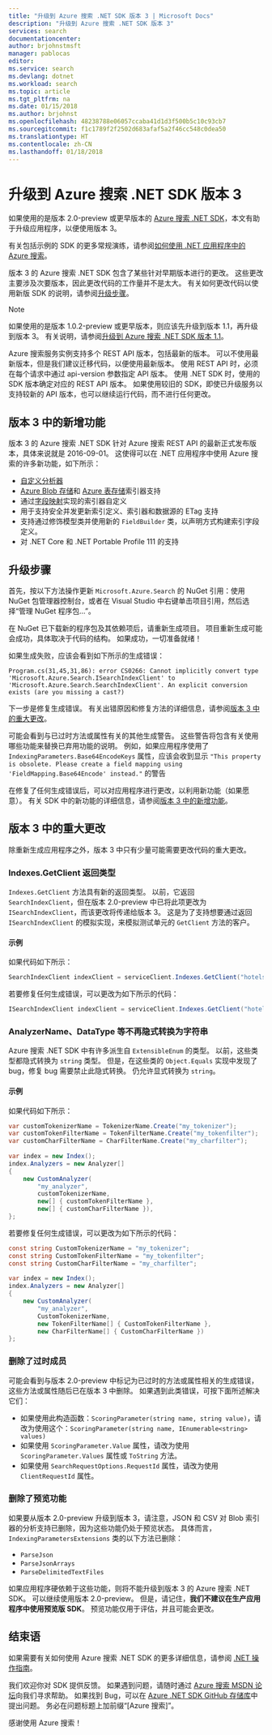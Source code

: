 ```yaml
---
title: "升级到 Azure 搜索 .NET SDK 版本 3 | Microsoft Docs"
description: "升级到 Azure 搜索 .NET SDK 版本 3"
services: search
documentationcenter: 
author: brjohnstmsft
manager: pablocas
editor: 
ms.service: search
ms.devlang: dotnet
ms.workload: search
ms.topic: article
ms.tgt_pltfrm: na
ms.date: 01/15/2018
ms.author: brjohnst
ms.openlocfilehash: 48238788e06057ccaba41d1d3f500b5c10c93cb7
ms.sourcegitcommit: f1c1789f2f2502d683afaf5a2f46cc548c0dea50
ms.translationtype: HT
ms.contentlocale: zh-CN
ms.lasthandoff: 01/18/2018
---
```

# <a name="upgrading-to-the-azure-search-net-sdk-version-3"></a>升级到 Azure 搜索 .NET SDK 版本 3
如果使用的是版本 2.0-preview 或更早版本的 [Azure 搜索 .NET SDK](https://aka.ms/search-sdk)，本文有助于升级应用程序，以便使用版本 3。

有关包括示例的 SDK 的更多常规演练，请参阅[如何使用 .NET 应用程序中的 Azure 搜索](search-howto-dotnet-sdk.md)。

版本 3 的 Azure 搜索 .NET SDK 包含了某些针对早期版本进行的更改。 这些更改主要涉及次要版本，因此更改代码的工作量并不是太大。 有关如何更改代码以使用新版 SDK 的说明，请参阅[升级步骤](#UpgradeSteps)。

> [!NOTE]
> 如果使用的是版本 1.0.2-preview 或更早版本，则应该先升级到版本 1.1，再升级到版本 3。 有关说明，请参阅[升级到 Azure 搜索 .NET SDK 版本 1.1](search-dotnet-sdk-migration-version-1.md)。
>
> Azure 搜索服务实例支持多个 REST API 版本，包括最新的版本。 可以不使用最新版本，但是我们建议迁移代码，以便使用最新版本。 使用 REST API 时，必须在每个请求中通过 api-version 参数指定 API 版本。 使用 .NET SDK 时，使用的 SDK 版本确定对应的 REST API 版本。 如果使用较旧的 SDK，即使已升级服务以支持较新的 API 版本，也可以继续运行代码，而不进行任何更改。

<a name="WhatsNew"></a>

## <a name="whats-new-in-version-3"></a>版本 3 中的新增功能
版本 3 的 Azure 搜索 .NET SDK 针对 Azure 搜索 REST API 的最新正式发布版本，具体来说就是 2016-09-01。 这使得可以在 .NET 应用程序中使用 Azure 搜索的许多新功能，如下所示：

* [自定义分析器](https://aka.ms/customanalyzers)
* [Azure Blob 存储](search-howto-indexing-azure-blob-storage.md)和 [Azure 表存储](search-howto-indexing-azure-tables.md)索引器支持
* 通过[字段映射](search-indexer-field-mappings.md)实现的索引器自定义
* 用于支持安全并发更新索引定义、索引器和数据源的 ETag 支持
* 支持通过修饰模型类并使用新的 `FieldBuilder` 类，以声明方式构建索引字段定义。
* 对 .NET Core 和 .NET Portable Profile 111 的支持

<a name="UpgradeSteps"></a>

## <a name="steps-to-upgrade"></a>升级步骤
首先，按以下方法操作更新 `Microsoft.Azure.Search` 的 NuGet 引用：使用 NuGet 包管理器控制台，或者在 Visual Studio 中右键单击项目引用，然后选择“管理 NuGet 程序包...”。

在 NuGet 已下载新的程序包及其依赖项后，请重新生成项目。 项目重新生成可能会成功，具体取决于代码的结构。 如果成功，一切准备就绪！

如果生成失败，应该会看到如下所示的生成错误：

    Program.cs(31,45,31,86): error CS0266: Cannot implicitly convert type 'Microsoft.Azure.Search.ISearchIndexClient' to 'Microsoft.Azure.Search.SearchIndexClient'. An explicit conversion exists (are you missing a cast?)

下一步是修复生成错误。 有关出错原因和修复方法的详细信息，请参阅[版本 3 中的重大更改](#ListOfChanges)。

可能会看到与已过时方法或属性有关的其他生成警告。 这些警告将包含有关使用哪些功能来替换已弃用功能的说明。 例如，如果应用程序使用了 `IndexingParameters.Base64EncodeKeys` 属性，应该会收到显示 `"This property is obsolete. Please create a field mapping using 'FieldMapping.Base64Encode' instead."` 的警告

在修复了任何生成错误后，可以对应用程序进行更改，以利用新功能（如果愿意）。 有关 SDK 中的新功能的详细信息，请参阅[版本 3 中的新增功能](#WhatsNew)。

<a name="ListOfChanges"></a>

## <a name="breaking-changes-in-version-3"></a>版本 3 中的重大更改
除重新生成应用程序之外，版本 3 中只有少量可能需要更改代码的重大更改。

### <a name="indexesgetclient-return-type"></a>Indexes.GetClient 返回类型
`Indexes.GetClient` 方法具有新的返回类型。 以前，它返回 `SearchIndexClient`，但在版本 2.0-preview 中已将此项更改为 `ISearchIndexClient`，而该更改将传递给版本 3。 这是为了支持想要通过返回 `ISearchIndexClient` 的模拟实现，来模拟测试单元的 `GetClient` 方法的客户。

#### <a name="example"></a>示例
如果代码如下所示：

```csharp
SearchIndexClient indexClient = serviceClient.Indexes.GetClient("hotels");
```

若要修复任何生成错误，可以更改为如下所示的代码：

```csharp
ISearchIndexClient indexClient = serviceClient.Indexes.GetClient("hotels");
```

### <a name="analyzername-datatype-and-others-are-no-longer-implicitly-convertible-to-strings"></a>AnalyzerName、DataType 等不再隐式转换为字符串
Azure 搜索 .NET SDK 中有许多派生自 `ExtensibleEnum` 的类型。 以前，这些类型都隐式转换为 `string` 类型。 但是，在这些类的 `Object.Equals` 实现中发现了 bug，修复 bug 需要禁止此隐式转换。 仍允许显式转换为 `string`。

#### <a name="example"></a>示例
如果代码如下所示：

```csharp
var customTokenizerName = TokenizerName.Create("my_tokenizer"); 
var customTokenFilterName = TokenFilterName.Create("my_tokenfilter"); 
var customCharFilterName = CharFilterName.Create("my_charfilter"); 
 
var index = new Index();
index.Analyzers = new Analyzer[] 
{ 
    new CustomAnalyzer( 
        "my_analyzer",  
        customTokenizerName,  
        new[] { customTokenFilterName },  
        new[] { customCharFilterName }), 
}; 
```

若要修复任何生成错误，可以更改为如下所示的代码：

```csharp
const string CustomTokenizerName = "my_tokenizer"; 
const string CustomTokenFilterName = "my_tokenfilter"; 
const string CustomCharFilterName = "my_charfilter"; 
 
var index = new Index();
index.Analyzers = new Analyzer[] 
{ 
    new CustomAnalyzer( 
        "my_analyzer",  
        CustomTokenizerName,  
        new TokenFilterName[] { CustomTokenFilterName },  
        new CharFilterName[] { CustomCharFilterName })
}; 
```

### <a name="removed-obsolete-members"></a>删除了过时成员

可能会看到与版本 2.0-preview 中标记为已过时的方法或属性相关的生成错误，这些方法或属性随后已在版本 3 中删除。 如果遇到此类错误，可按下面所述解决它们：

- 如果使用此构造函数：`ScoringParameter(string name, string value)`，请改为使用这个：`ScoringParameter(string name, IEnumerable<string> values)`
- 如果使用 `ScoringParameter.Value` 属性，请改为使用 `ScoringParameter.Values` 属性或 `ToString` 方法。
- 如果使用 `SearchRequestOptions.RequestId` 属性，请改为使用 `ClientRequestId` 属性。

### <a name="removed-preview-features"></a>删除了预览功能

如果要从版本 2.0-preview 升级到版本 3，请注意，JSON 和 CSV 对 Blob 索引器的分析支持已删除，因为这些功能仍处于预览状态。 具体而言，`IndexingParametersExtensions` 类的以下方法已删除：

- `ParseJson`
- `ParseJsonArrays`
- `ParseDelimitedTextFiles`

如果应用程序硬依赖于这些功能，则将不能升级到版本 3 的 Azure 搜索 .NET SDK。 可以继续使用版本 2.0-preview。 但是，请记住，**我们不建议在生产应用程序中使用预览版 SDK**。 预览功能仅用于评估，并且可能会更改。

## <a name="conclusion"></a>结束语
如果需要有关如何使用 Azure 搜索 .NET SDK 的更多详细信息，请参阅 [.NET 操作指南](search-howto-dotnet-sdk.md)。

我们欢迎你对 SDK 提供反馈。 如果遇到问题，请随时通过 [Azure 搜索 MSDN 论坛](https://social.msdn.microsoft.com/Forums/azure/home?forum=azuresearch)向我们寻求帮助。 如果找到 Bug，可以在 [Azure .NET SDK GitHub 存储库](https://github.com/Azure/azure-sdk-for-net/issues)中提出问题。 务必在问题标题上加前缀“[Azure 搜索]”。

感谢使用 Azure 搜索！
